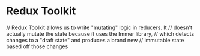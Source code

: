 # Redux Toolkit

// Redux Toolkit allows us to write "mutating" logic in reducers. It
// doesn't actually mutate the state because it uses the Immer library,
// which detects changes to a "draft state" and produces a brand new
// immutable state based off those changes